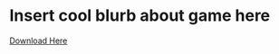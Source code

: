 # Insert cool blurb about game here

[Download Here](https://drive.google.com/file/d/11F5AbhDtryiO_zxYrmYlvdv13I415BcC/view?usp=sharing)
